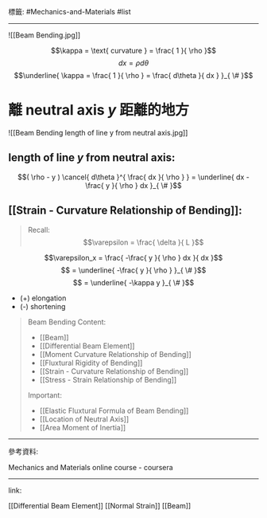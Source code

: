 標籤: #Mechanics-and-Materials #list 

---

![[Beam Bending.jpg]]

$$\kappa = \text{ curvature } = \frac{ 1 }{ \rho }$$
$$dx = \rho d\theta$$
$$\underline{ \kappa = \frac{ 1 }{ \rho } = \frac{ d\theta }{ dx } }_{ \# }$$

# 離 neutral axis $y$ 距離的地方

![[Beam Bending length of line y from neutral axis.jpg]]

## length of line $y$ from neutral axis:
$$( \rho - y ) \cancel{ d\theta }^{ \frac{ dx }{ \rho } } = \underline{ dx - \frac{ y }{ \rho } dx }_{ \# }$$

## [[Strain - Curvature Relationship of Bending]]:

> Recall:
> $$\varepsilon = \frac{ \delta }{ L }$$

$$\varepsilon_x = \frac{ -\frac{ y }{ \rho } dx }{ dx }$$
$$ = \underline{ -\frac{ y }{ \rho } }_{ \# }$$
$$ = \underline{ -\kappa y }_{ \# }$$

- (+) elongation
- (-) shortening

> Beam Bending Content:
> - [[Beam]]
> - [[Differential Beam Element]]
> - [[Moment Curvature Relationship of Bending]]
> - [[Fluxtural Rigidity of Bending]]
> - [[Strain - Curvature Relationship of Bending]]
> - [[Stress - Strain Relationship of Bending]]
> 
> Important:
> - [[Elastic Fluxtural Formula of Beam Bending]]
> - [[Location of Neutral Axis]]
> - [[Area Moment of Inertia]]


---

參考資料:

Mechanics and Materials online course - coursera

---

link:

[[Differential Beam Element]]
[[Normal Strain]]
[[Beam]]